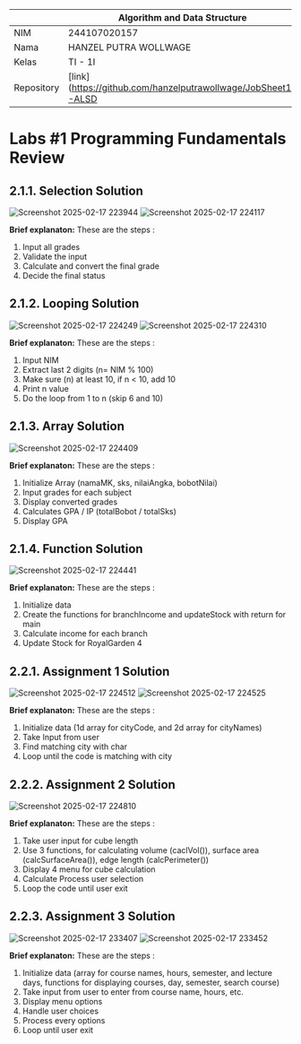 |  | Algorithm and Data Structure |
|--|--|
| NIM |  244107020157|
| Nama |  HANZEL PUTRA WOLLWAGE |
| Kelas | TI - 1I |
| Repository | [link] (https://github.com/hanzelputrawollwage/JobSheet1-ALSD |

# Labs #1 Programming Fundamentals Review

## 2.1.1. Selection Solution

![Screenshot 2025-02-17 223944](https://github.com/user-attachments/assets/bf727ac5-d81a-4746-80dd-44291daf82e4)
![Screenshot 2025-02-17 224117](https://github.com/user-attachments/assets/7500241a-cabf-4717-bcfc-9957e38926db)

**Brief explanaton:** 
These are the steps : 
1. Input all grades
2. Validate the input
3. Calculate and convert the final grade
4. Decide the final status

## 2.1.2. Looping Solution

![Screenshot 2025-02-17 224249](https://github.com/user-attachments/assets/6c225eb8-9027-4603-b237-b6a9fb9a40d6)
![Screenshot 2025-02-17 224310](https://github.com/user-attachments/assets/c625f96e-e1a5-49eb-abac-9a8f74a90bc4)

**Brief explanaton:** 
These are the steps : 
1. Input NIM
2. Extract last 2 digits (n= NIM % 100)
3. Make sure (n) at least 10, if n < 10, add 10
4. Print n value
5. Do the loop from 1 to n (skip 6 and 10)

## 2.1.3. Array Solution

![Screenshot 2025-02-17 224409](https://github.com/user-attachments/assets/1fd79107-01c8-4553-9728-7a088d44e657)

**Brief explanaton:** 
These are the steps : 
1. Initialize Array (namaMK, sks, nilaiAngka, bobotNilai)
2. Input grades for each subject
3. Display converted grades
4. Calculates GPA / IP (totalBobot / totalSks)
5. Display GPA

## 2.1.4. Function Solution

![Screenshot 2025-02-17 224441](https://github.com/user-attachments/assets/6b326d3e-ade2-4c25-acdd-a2372f4fe5ed)

**Brief explanaton:** 
These are the steps : 
1. Initialize data
2. Create the functions for branchIncome and updateStock with return for main
3. Calculate income for each branch
4. Update Stock for RoyalGarden 4


## 2.2.1. Assignment 1 Solution

![Screenshot 2025-02-17 224512](https://github.com/user-attachments/assets/70ee2b06-af0e-4815-bc59-fc36d0eef358)
![Screenshot 2025-02-17 224525](https://github.com/user-attachments/assets/847a52dd-34c8-4c8c-8501-dde6cfbb3e49)

**Brief explanaton:** 
These are the steps :
1. Initialize data (1d array for cityCode, and 2d array for cityNames)
2. Take Input from user
3. Find matching city with char
4. Loop until the code is matching with city

## 2.2.2. Assignment 2 Solution

![Screenshot 2025-02-17 224810](https://github.com/user-attachments/assets/d9889cd8-a560-4dfa-ab9a-157460554cf4)

**Brief explanaton:** 
These are the steps :
1. Take user input for cube length
2. Use 3 functions, for calculating volume (caclVol()), surface area (calcSurfaceArea()), edge length (calcPerimeter())
3. Display 4 menu for cube calculation
4. Calculate Process user selection
5. Loop the code until user exit

## 2.2.3. Assignment 3 Solution

![Screenshot 2025-02-17 233407](https://github.com/user-attachments/assets/d6995d30-9096-4252-a51f-ca8e51f195c1)
![Screenshot 2025-02-17 233452](https://github.com/user-attachments/assets/628b88e6-4545-4651-ba48-03fbdac793fc)

**Brief explanaton:** 
These are the steps :
1. Initialize data (array for course names, hours, semester, and lecture days, functions for displaying courses, day, semester, search course)
2. Take input from user to enter from course name, hours, etc.
3. Display menu options
4. Handle user choices
5. Process every options
6. Loop until user exit
